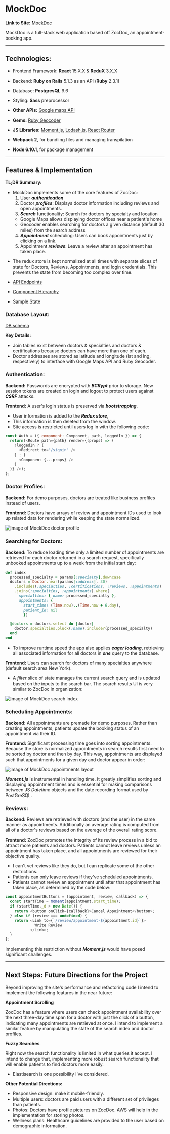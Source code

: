# MockDoc

**Link to Site:** [MockDoc](https://www.mockdoc.live/)

MockDoc is a full-stack web application based off ZocDoc, an appointment-booking app.

---
## Technologies:
* Frontend Framework: **React** 15.X.X & **ReduX** 3.X.X
* Backend: **Ruby on Rails** 5.1.3 as an API (**Ruby** 2.3.1)
* Database: **PostgresQL** 9.6
* Styling: **Sass** preprocessor


* **Other APIs:** [Google maps API](https://developers.google.com/maps/documentation/javascript/)
* **Gems:** [Ruby Geocoder](https://github.com/alexreisner/geocoder)
* **JS Libraries:** [Moment.js](https://momentjs.com/docs/), [Lodash.js](https://lodash.com), [React Router](https://github.com/ReactTraining/react-router)


* **Webpack 2**, for bundling files and managing transpilation
* **Node 6.10.1**, for package management

---
## Features & Implementation
**TL;DR Summary:**
  - MockDoc implements some of the core features of ZocDoc:
    1. User _**authentication**_
    2. Doctor _**profiles**_: Displays doctor information including reviews and open appointments.
    3. _**Search**_ functionality: Search for doctors by specialty and location
      - Google Maps allows displaying doctor offices near a patient's home
      - Geocoder enables searching for doctors a given distance (default 30 miles) from the search address
    4. _**Appointment**_ scheduling: Users can book appointments just by clicking on a link.
    5. Appointment _**reviews**_: Leave a review after an appointment has taken place.
  * The redux store is kept normalized at all times with separate slices of state for Doctors, Reviews, Appointments, and login credentials. This prevents the state from becoming too complex over time.


  * [API Endpoints][API Endpoints]
  * [Component Hierarchy][hierarchy]
  * [Sample State][state]

  [API Endpoints]: docs/api-endpoints.md
  [hierarchy]: docs/component-hierarchy.md
  [state]: docs/sample-state.md

### Database Layout:

[DB schema][schema]

[schema]: docs/schema.md

**Key Details:**
 - Join tables exist between doctors & specialties and doctors & certifications because doctors can have more than one of each.
 - Doctor addresses are stored as latitude and longitude (lat and lng, respectively) to interface with Google Maps API and Ruby Geocoder.

### Authentication:

**Backend:** Passwords are encrypted with  _**BCRypt**_ prior to storage. New session tokens are created on login and logout to protect users against _**CSRF**_ attacks.

**Frontend:** A user's login status is preserved via _**bootstrapping**_.
  - User information is added to the _**Redux store**_,
  - This information is then deleted from the window.
  - Site access is restricted until users log in with the following code:

```javascript
const Auth = ({ component: Component, path, loggedIn }) => {
  return(<Route path={path} render={(props) => (
    !loggedIn ? (
      <Redirect to="/signin" />
    ) : (
      <Component {...props} />
    )
  )} />);
};
```

### Doctor Profiles:

**Backend:** For demo purposes, doctors are treated like business profiles instead of users.

**Frontend:** Doctors have arrays of review and appointment IDs used to look up related data for rendering while keeping the state normalized.

![image of MockDoc doctor profile](./docs/images/doctor-profile.png)

### Searching for Doctors:

**Backend:** To reduce loading time only a limited number of appointments are retrieved for each doctor returned in a search request, specifically unbooked appointments up to a week from the initial start day:

```ruby
def index
  processed_specialty = params[:specialty].downcase
  doctors = Doctor.near(params[:address], 30)
    .includes(:specialties, :certifications, :reviews, :appointments)
    .joins(:specialties, :appointments).where(
      specialties: { name: processed_specialty },
      appointments: {
        start_time: (Time.now)..(Time.now + 6.day),
        patient_id: nil
        })

  @doctors = doctors.select do |doctor|
    doctor.specialties.pluck(:name).include?(processed_specialty)
  end
end
```

- To improve runtime speed the app also applies _**eager loading**_, retrieving all associated information for all doctors in _**one**_ query to the database.

**Frontend:** Users can search for doctors of many specialties anywhere (default search area New York).

- A _filter_ slice of state manages the current search query and is updated based on the inputs to the search bar. The search results UI is very similar to  ZocDoc in organization:

![image of MockDoc search index](./docs/images/search-index.png)

### Scheduling Appointments:

**Backend:** All appointments are premade for demo purposes. Rather than creating appointments, patients update the booking status of an appointment via their ID.

**Frontend:** Significant processing time goes into sorting appointments. Because the store is normalized appointments in search results first need to be sorted by doctor and then by day. This way, appointments are displayed such that appointments for a given day and doctor appear in order:

![image of MockDoc appointments layout](./docs/images/appointments.png)

_**Moment.js**_ is instrumental in handling time. It greatly simplifies sorting and displaying appointment times and is essential for making comparisons between JS _Datetime_ objects and the date recording format used by PostGreSQL.

### Reviews:

**Backend:** Reviews are retrieved with doctors (and the user) in the same manner as appointments. Additionally an average rating is computed from all of a doctor's reviews based on the average of the overall rating score.

**Frontend:** ZocDoc promotes the integrity of its review process in a bid to attract more patients and doctors. Patients cannot leave reviews unless an appointment has taken place, and all appointments are reviewed for their objective quality.
- I can't vet reviews like they do, but I can replicate some of the other restrictions.
- Patients can only leave reviews if they've scheduled appointments.
- Patients cannot review an appointment until after that appointment has taken place, as determined by the code below:

```javascript
const appointmentButtons = (appointment, review, callback) => {
  const startTime = moment(appointment.start_time);
  if (startTime._d > new Date()) {
    return <button onClick={callback}>Cancel Appointment</button>;
  } else if (review === undefined) {
    return <Link to={`/review/appointment-${appointment.id}`}>
             Write Review
           </Link>;
  }
};
```

Implementing this restriction without _**Moment.js**_ would have posed significant challenges.

-------
## Next Steps: Future Directions for the Project

Beyond improving the site's performance and refactoring code I intend to implement the following features in the near future:

**Appointment Scrolling**

ZocDoc has a feature where users can check appointment availability over the next three-day time span for a doctor with just the click of a button, indicating many appointments are retrieved at once. I intend to implement a similar feature by manipulating the state of the search index and doctor profiles.

**Fuzzy Searches**

Right now the search functionality is limited in what queries it accept. I intend to change that, implementing more robust search functionality that will enable patients to find doctors more easily.
- Elastisearch is one possibility I've considered.

**Other Potential Directions:**
* Responsive design: make it mobile-friendly.
* Multiple users: doctors are paid users with a different set of privileges than patients.
* Photos: Doctors have profile pictures on ZocDoc. AWS will help in the implementation for storing photos.
* Wellness plans: Healthcare guidelines are provided to the user based on demographic information.
